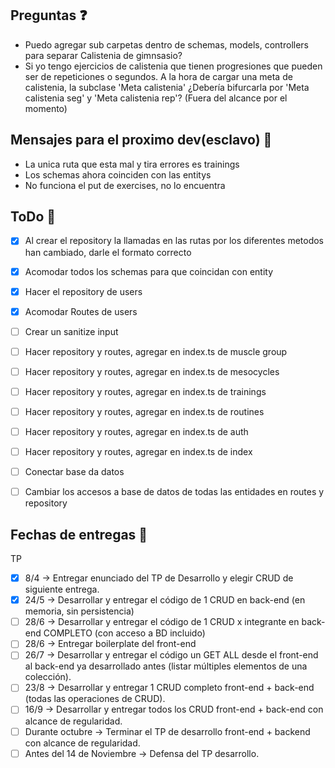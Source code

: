 ## Preguntas ❓
- Puedo agregar sub carpetas dentro de schemas, models, controllers para separar Calistenia de gimnsasio?
- Si yo tengo ejercicios de calistenia que tienen progresiones que pueden ser de repeticiones o segundos. A la hora de cargar una meta de calistenia, la subclase 'Meta calistenia' ¿Debería bifurcarla por 'Meta calistenia seg' y 'Meta calistenia rep'? (Fuera del alcance por el momento)

## Mensajes para el proximo dev(esclavo) 📨
- La unica ruta que esta mal y tira errores es trainings
- Los schemas ahora coinciden con las entitys
- No funciona el put de exercises, no lo encuentra


## ToDo 📃
- [x] Al crear el repository la llamadas en las rutas por los diferentes metodos han cambiado, darle el formato correcto
- [x] Acomodar todos los schemas para que coincidan con entity
- [x] Hacer el repository de users
- [x] Acomodar Routes de users
- [ ] Crear un sanitize input
- [ ] Hacer repository y routes, agregar en index.ts de muscle group
- [ ] Hacer repository y routes, agregar en index.ts de mesocycles
- [ ] Hacer repository y routes, agregar en index.ts de trainings
- [ ] Hacer repository y routes, agregar en index.ts de routines
- [ ] Hacer repository y routes, agregar en index.ts de auth
- [ ] Hacer repository y routes, agregar en index.ts de index
- [ ] Conectar base da datos
- [ ] Cambiar los accesos a base de datos de todas las entidades en routes y repository 


## Fechas de entregas 📅
TP
- [x] 8/4 -> Entregar enunciado del TP de Desarrollo y elegir CRUD de siguiente entrega.
- [x] 24/5 -> Desarrollar y entregar el código de 1 CRUD en back-end (en memoria, sin persistencia)
- [ ] 28/6 -> Desarrollar y entregar el código de 1 CRUD x integrante en back-end COMPLETO (con acceso a BD incluido)
- [ ] 28/6 -> Entregar boilerplate del front-end
- [ ] 26/7 -> Desarrollar y entregar el código un GET ALL desde el front-end al back-end ya desarrollado antes (listar múltiples elementos de una colección).
- [ ] 23/8 -> Desarrollar y entregar 1 CRUD completo front-end + back-end (todas las operaciones de CRUD).
- [ ] 16/9 -> Desarrollar y entregar todos los CRUD front-end + back-end con alcance de regularidad.
- [ ] Durante octubre -> Terminar el TP de desarrollo front-end + backend con alcance de regularidad.
- [ ] Antes del 14 de Noviembre -> Defensa del TP desarrollo.
